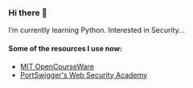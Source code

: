 ### Hi there 👋

I’m currently learning Python. Interested in Security...

#### Some of the resources I use now:

- [MIT OpenCourseWare](https://ocw.mit.edu/index.htm)
- [PortSwigger's Web Security Academy](https://portswigger.net/web-security)
